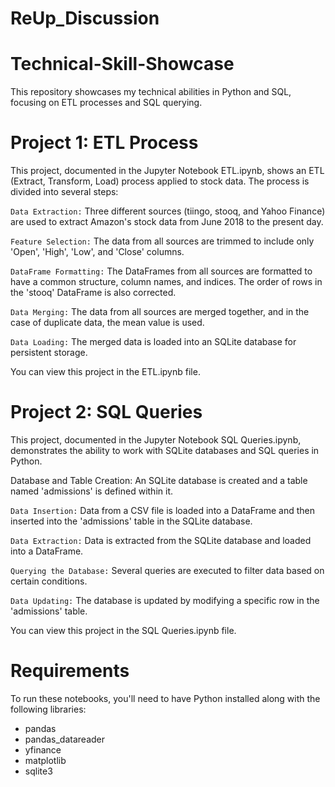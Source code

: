 # ReUp_Discussion
# Technical-Skill-Showcase
This repository showcases my technical abilities in Python and SQL, focusing on ETL processes and SQL querying.

# Project 1: ETL Process
This project, documented in the Jupyter Notebook ETL.ipynb, shows an ETL (Extract, Transform, Load) process applied to stock data. The process is divided into several steps:

`Data Extraction:` Three different sources (tiingo, stooq, and Yahoo Finance) are used to extract Amazon's stock data from June 2018 to the present day.

`Feature Selection:` The data from all sources are trimmed to include only 'Open', 'High', 'Low', and 'Close' columns.

`DataFrame Formatting:` The DataFrames from all sources are formatted to have a common structure, column names, and indices. The order of rows in the 'stooq' DataFrame is also corrected.

`Data Merging:` The data from all sources are merged together, and in the case of duplicate data, the mean value is used.

`Data Loading:` The merged data is loaded into an SQLite database for persistent storage.

You can view this project in the ETL.ipynb file.

# Project 2: SQL Queries
This project, documented in the Jupyter Notebook SQL Queries.ipynb, demonstrates the ability to work with SQLite databases and SQL queries in Python.

Database and Table Creation: An SQLite database is created and a table named 'admissions' is defined within it.

`Data Insertion:` Data from a CSV file is loaded into a DataFrame and then inserted into the 'admissions' table in the SQLite database.

`Data Extraction:` Data is extracted from the SQLite database and loaded into a DataFrame.

`Querying the Database:` Several queries are executed to filter data based on certain conditions.

`Data Updating:` The database is updated by modifying a specific row in the 'admissions' table.

You can view this project in the SQL Queries.ipynb file.

# Requirements
To run these notebooks, you'll need to have Python installed along with the following libraries:

- pandas
- pandas_datareader
- yfinance
- matplotlib
- sqlite3
